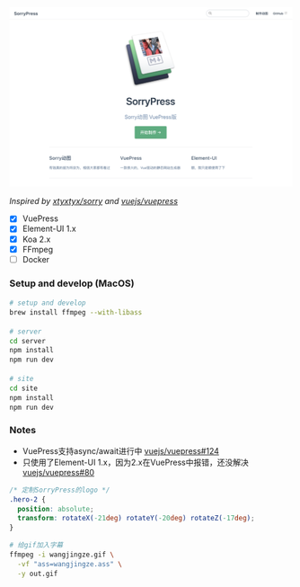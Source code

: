 <img width="600" src="pic01.png">

*Inspired by [xtyxtyx/sorry](https://github.com/xtyxtyx/sorry) and [vuejs/vuepress](https://github.com/vuejs/vuepress)*

- [x] VuePress
- [x] Element-UI 1.x
- [x] Koa 2.x
- [x] FFmpeg
- [ ] Docker

### Setup and develop (MacOS)

``` sh
# setup and develop
brew install ffmpeg --with-libass

# server
cd server
npm install
npm run dev

# site
cd site
npm install
npm run dev
```

### Notes

- VuePress支持async/await进行中 [vuejs/vuepress#124](https://github.com/vuejs/vuepress/issues/124)
- 只使用了Element-UI 1.x，因为2.x在VuePress中报错，还没解决 [vuejs/vuepress#80](https://github.com/vuejs/vuepress/pull/80)

``` css
/* 定制SorryPress的logo */
.hero-2 {
  position: absolute;
  transform: rotateX(-21deg) rotateY(-20deg) rotateZ(-17deg);
}
```

``` sh
# 给gif加入字幕
ffmpeg -i wangjingze.gif \
  -vf "ass=wangjingze.ass" \
  -y out.gif
```
